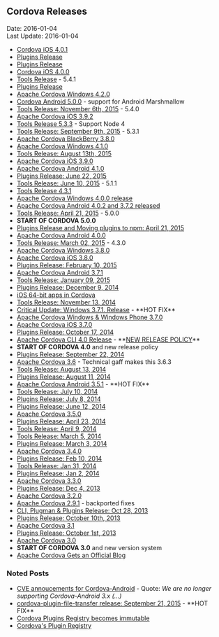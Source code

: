 ## Cordova Releases ##
Date: 2016-01-04<br>
Last Update: 2016-01-04


- [Cordova iOS 4.0.1](https://cordova.apache.org/announcements/2015/12/18/cordova-ios-4.0.1.html)
- [Plugins Release](https://cordova.apache.org/news/2015/12/14/plugins-release.html)
- [Plugins Release](https://cordova.apache.org/news/2015/12/08/wkwebview-engine-plugin-release.html)
- [Cordova iOS 4.0.0](https://cordova.apache.org/announcements/2015/12/08/cordova-ios-4.0.0.html)
- [Tools Release](https://cordova.apache.org/news/2015/11/24/tools-release.html) - 5.4.1
- [Plugins Release](https://cordova.apache.org/news/2015/11/24/plugins-release.html)
- [Apache Cordova Windows 4.2.0](https://cordova.apache.org/announcements/2015/11/11/cordova-windows-4.2.0.html)
- [Cordova Android 5.0.0](https://cordova.apache.org/announcements/2015/11/09/cordova-android-5.0.0.html) - support for Android Marshmallow 
- [Tools Release: November 6th, 2015](https://cordova.apache.org/news/2015/11/06/tools-release.html) - 5.4.0
- [Apache Cordova iOS 3.9.2](https://cordova.apache.org/announcements/2015/11/02/cordova-ios-3.9.2.html)
- [Tools Release 5.3.3](https://cordova.apache.org/blog/) - Support Node 4
- [Tools Release: September 9th, 2015](https://cordova.apache.org/news/2015/09/09/tools-release.html) - 5.3.1
- [Apache Cordova BlackBerry 3.8.0](https://cordova.apache.org/announcements/2015/09/05/cordova-blackberry-3.8.0.html)
- [Apache Cordova Windows 4.1.0](https://cordova.apache.org/announcements/2015/08/18/cordova-windows-4.1.0.html)
- [Tools Release: August 13th, 2015](https://cordova.apache.org/news/2015/08/13/tools-release.html)
- [Apache Cordova iOS 3.9.0](https://cordova.apache.org/announcements/2015/08/04/cordova-ios-3.9.0.html)
- [Apache Cordova Android 4.1.0](https://cordova.apache.org/announcements/2015/07/21/cordova-android-4.1.0.html)
- [Plugins Release: June 22, 2015](https://cordova.apache.org/news/2015/06/22/plugins-release.html)
- [Tools Release: June 10, 2015](https://cordova.apache.org/news/2015/06/10/tools-release.html) - 5.1.1
- [Tools Release 4.3.1](https://cordova.apache.org/news/2015/06/04/tools-release.html)
- [Apache Cordova Windows 4.0.0 release](https://cordova.apache.org/announcements/2015/06/03/windows-release.html)
- [Apache Cordova Android 4.0.2 and 3.7.2 released](https://cordova.apache.org/announcements/2015/05/26/android-402.html)
- [Tools Release: April 21, 2015](https://cordova.apache.org/news/2015/04/21/tools-release.html) - 5.0.0
- **START OF CORDOVA 5.0.0** 
- [Plugins Release and Moving plugins to npm: April 21, 2015](https://cordova.apache.org/announcements/2015/04/21/plugins-release-and-move-to-npm.html)
- [Apache Cordova Android 4.0.0](https://cordova.apache.org/announcements/2015/04/15/cordova-android-4.0.0.html)
- [Tools Release: March 02, 2015](https://cordova.apache.org/news/2015/03/02/tools-release.html) - 4.3.0
- [Apache Cordova Windows 3.8.0](https://cordova.apache.org/announcements/2015/02/27/cordova-windows-3.8.0.html)
- [Apache Cordova iOS 3.8.0](https://cordova.apache.org/announcements/2015/02/25/cordova-ios-3.8.0.html)
- [Plugins Release: February 10, 2015](https://cordova.apache.org/news/2015/02/10/plugins-release.html)
- [Apache Cordova Android 3.7.1](https://cordova.apache.org/announcements/2015/02/06/cordova-android-3.7.1.html)
- [Tools Release: January 09, 2015](https://cordova.apache.org/news/2015/01/09/tools-release.html)
- [Plugins Release: December 9, 2014](https://cordova.apache.org/news/2014/12/09/plugins-release.html)
- [iOS 64-bit apps in Cordova](https://cordova.apache.org/announcements/2014/11/25/ios-64bit.html)
- [Tools Release: November 13, 2014](https://cordova.apache.org/news/2014/11/13/tools-release.html)
- [Critical Update: Windows 3.7.1. Release](https://cordova.apache.org/news/2014/11/11/windows-cert.html) - \*\*HOT FIX\*\*
- [Apache Cordova Windows & Windows Phone 3.7.0](https://cordova.apache.org/announcements/2014/11/06/cordova-wp-windows-3.7.0.html)
- [Apache Cordova iOS 3.7.0](https://cordova.apache.org/announcements/2014/11/06/cordova-ios-3.7.0.html)
- [Plugins Release: October 17, 2014](https://cordova.apache.org/news/2014/10/17/plugins-release.html)
- [Apache Cordova CLI 4.0 Release](https://cordova.apache.org/announcements/2014/10/16/cordova-4.html) - \*\*[NEW RELEASE POLICY](https://github.com/apache/cordova-coho/blob/master/docs/versioning-and-release-strategy.md)\*\*
- **START OF CORDOVA 4.0** and new release policy
- [Plugins Release: September 22, 2014](https://cordova.apache.org/news/2014/09/22/plugins-release.html)
- [Apache Cordova 3.6](https://cordova.apache.org/announcements/2014/09/08/cordova-361.html) - Technical gaff makes this 3.6.3
- [Tools Release: August 13, 2014](https://cordova.apache.org/news/2014/08/13/tools-update.html)
- [Plugins Release: August 11, 2014](https://cordova.apache.org/news/2014/08/11/plugins-release.html)
- [Apache Cordova Android 3.5.1](https://cordova.apache.org/announcements/2014/08/04/android-351.html) - \*\*HOT FIX\*\*
- [Tools Release: July 10, 2014](https://cordova.apache.org/news/2014/07/10/tools-release.html)
- [Plugins Release: July 8, 2014](https://cordova.apache.org/news/2014/07/08/plugins-release.html)
- [Plugins Release: June 12, 2014](https://cordova.apache.org/news/2014/06/12/plugins-release.html)
- [Apache Cordova 3.5.0](https://cordova.apache.org/announcements/2014/05/23/cordova-350.html)
- [Plugins Release: April 23, 2014](https://cordova.apache.org/news/2014/04/23/plugins.release.html)
- [Tools Release: April 9, 2014](https://cordova.apache.org/news/2014/04/09/tools-ios-release.html)
- [Tools Release: March 5, 2014](https://cordova.apache.org/news/2014/03/05/tools-release.html)
- [Plugins Release: March 3, 2014](https://cordova.apache.org/news/2014/03/03/plugins-release.html)
- [Apache Cordova 3.4.0](https://cordova.apache.org/announcements/2014/02/20/cordova-340.html)
- [Plugins Release: Feb 10, 2014](https://cordova.apache.org/news/2014/02/10/plugins-release.html)
- [Tools Release: Jan 31, 2014](https://cordova.apache.org/news/2014/01/31/tools-release.html)
- [Plugins Release: Jan 2, 2014](https://cordova.apache.org/news/2014/01/02/plugins-release.html)
- [Apache Cordova 3.3.0](https://cordova.apache.org/announcements/2013/12/16/cordova-330.html)
- [Plugins Release: Dec 4, 2013](https://cordova.apache.org/news/2013/12/04/plugins-release.html)
- [Apache Cordova 3.2.0](https://cordova.apache.org/announcements/2013/11/22/cordova-320.html)
- [Apache Cordova 2.9.1](https://cordova.apache.org/blog/releases/2013/11/06/cordova-291.html) - backported fixes
- [CLI, Plugman & Plugins Release: Oct 28, 2013](https://cordova.apache.org/news/2013/10/28/plugins-release.html)
- [Plugins Release: October 10th, 2013](https://cordova.apache.org/news/2013/10/10/plugins-release.html)
- [Apache Cordova 3.1](https://cordova.apache.org/blog/releases/2013/10/02/cordova-31.html)
- [Plugins Release: October 1st, 2013](https://cordova.apache.org/news/2013/10/01/plugins-release.html)
- [Apache Cordova 3.0](https://cordova.apache.org/blog/releases/2013/07/23/cordova-3.html)
- **START OF CORDOVA 3.0** and new version system
- [Apache Cordova Gets an Official Blog](https://cordova.apache.org/blog/2013/07/11/cordova-has-a-blog.html)

### Noted Posts ###

- [CVE annoucements for Cordova-Android](https://cordova.apache.org/announcements/2015/11/20/security.html) -  Quote: *We are no longer supporting Cordova-Android 3.x (...)*
- [cordova-plugin-file-transfer release: September 21, 2015](https://cordova.apache.org/news/2015/09/21/file-transfer-release.html) - \*\*HOT FIX\*\*
- [Cordova Plugins Registry becomes immutable](https://cordova.apache.org/news/2015/09/08/cpr-readonly.html)
- [Cordova's Plugin Registry](https://cordova.apache.org/news/2013/10/21/cordova-registry.html)
